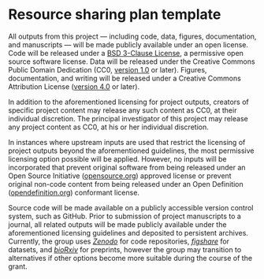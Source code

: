 # Resource sharing plan template

All outputs from this project — including code, data, figures, documentation, and manuscripts — will be made publicly available under an open license.
Code will be released under a [BSD 3-Clause License](https://opensource.org/licenses/BSD-3-Clause), a permissive open source software license.
Data will be released under the Creative Commons Public Domain Dedication (CC0, [version 1.0](https://creativecommons.org/publicdomain/zero/1.0/legalcode "CC0 1.0 Universal") or later).
Figures, documentation, and writing will be released under a Creative Commons Attribution License ([version 4.0](https://creativecommons.org/licenses/by/4.0/legalcode "Creative Commons Attribution 4.0 International Public License") or later).

In addition to the aforementioned licensing for project outputs, creators of specific project content may release any such content as CC0, at their individual discretion.
The principal investigator of this project may release any project content as CC0, at his or her individual discretion.

In instances where upstream inputs are used that restrict the licensing of project outputs beyond the aforementioned guidelines, the most permissive licensing option possible will be applied.
However, no inputs will be incorporated that prevent original software from being released under an Open Source Initiative ([opensource.org](https://opensource.org/)) approved license or prevent original non-code content from being released under an Open Definition ([opendefinition.org](http://opendefinition.org/)) conformant license.

Source code will be made available on a publicly accessible version control system, such as GitHub.
Prior to submission of project manuscripts to a journal, all related outputs will be made publicly available under the aforementioned licensing guidelines and deposited to persistent archives.
Currently, the group uses [_Zenodo_](https://zenodo.org/) for code repositories, [_figshare_](https://figshare.com/) for datasets, and [_bioRxiv_](http://biorxiv.org/) for preprints, however the group may transition to alternatives if other options become more suitable during the course of the grant.
